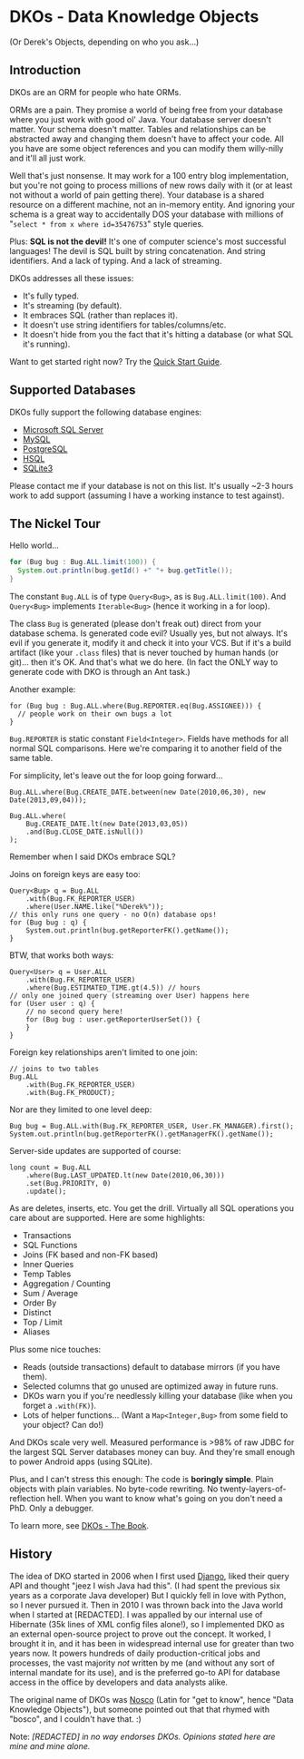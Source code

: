 DKOs - Data Knowledge Objects
=============================
(Or Derek's Objects, depending on who you ask...)

Introduction
------------
DKOs are an ORM for people who hate ORMs.

ORMs are a pain.  They promise a world of being free from your database where you just work with good ol' Java.
Your database server doesn't matter.  Your schema doesn't matter.  Tables and relationships can be abstracted away
and changing them doesn't have to affect your code.  All you have are some object references and you can modify
them willy-nilly and it'll all just work.

Well that's just nonsense.  It may work for a 100 entry blog implementation, but you're not going to process
millions of new rows daily with it (or at least not without a world of pain getting there).  Your database is a shared
resource on a different
machine, not an in-memory entity.  And ignoring your schema is a great way to accidentally DOS your database with
millions of "`select * from x where id=35476753`" style queries.

Plus: **SQL is not the devil!**  It's one of computer science's most successful languages!  The devil 
is SQL built by string concatenation.  And string identifiers.  And a lack of typing.  And a lack of streaming.

DKOs addresses all these issues:

 - It's fully typed.
 - It's streaming (by default).
 - It embraces SQL (rather than replaces it).
 - It doesn't use string identifiers for tables/columns/etc.
 - It doesn't hide from you the fact that it's hitting a database (or what SQL it's running).
 
Want to get started right now?  Try the [Quick Start Guide](QUICK_START.md).

Supported Databases
-------------------
DKOs fully support the following database engines:

 - [Microsoft SQL Server](http://www.microsoft.com/en-us/sqlserver/default.aspx)
 - [MySQL](http://www.mysql.com/)
 - [PostgreSQL](http://www.postgresql.org/)
 - [HSQL](http://hsqldb.org/)
 - [SQLite3](http://www.sqlite.org/)

Please contact me if your database is not on this list.  It's usually ~2-3 hours work to add support (assuming I
have a working instance to test against).


The Nickel Tour
---------------
Hello world...

```java
for (Bug bug : Bug.ALL.limit(100)) {
  System.out.println(bug.getId() +" "+ bug.getTitle());
}
```

The constant `Bug.ALL` is of type `Query<Bug>`, as is `Bug.ALL.limit(100)`.  And `Query<Bug>` implements `Iterable<Bug>`
(hence it working in a for loop).

The class `Bug` is generated (please don't freak out) direct from your database schema.  Is generated code 
evil?  Usually yes, but not always.  It's evil if you generate it, modify it and check it into your VCS.  But if it's a 
build artifact (like your `.class` files) that is never touched by human hands (or git)... then it's OK.  And that's
what we do here.  (In fact the ONLY way to generate code with DKO is through an Ant task.)

Another example:

    for (Bug bug : Bug.ALL.where(Bug.REPORTER.eq(Bug.ASSIGNEE))) {
      // people work on their own bugs a lot
    }

`Bug.REPORTER` is static constant `Field<Integer>`.  Fields have methods for all normal SQL comparisons.  Here we're
comparing it to another field of the same table.

For simplicity, let's leave out the for loop going forward...

    Bug.ALL.where(Bug.CREATE_DATE.between(new Date(2010,06,30), new Date(2013,09,04)));

    Bug.ALL.where(
        Bug.CREATE_DATE.lt(new Date(2013,03,05))
        .and(Bug.CLOSE_DATE.isNull())
    );

Remember when I said DKOs embrace SQL?

Joins on foreign keys are easy too:

    Query<Bug> q = Bug.ALL
        .with(Bug.FK_REPORTER_USER)
        .where(User.NAME.like("%Derek%"));
    // this only runs one query - no O(n) database ops!
    for (Bug bug : q) {
        System.out.println(bug.getReporterFK().getName());
    }

BTW, that works both ways:

    Query<User> q = User.ALL
        .with(Bug.FK_REPORTER_USER)
        .where(Bug.ESTIMATED_TIME.gt(4.5)) // hours
    // only one joined query (streaming over User) happens here
    for (User user : q) {
        // no second query here!
        for (Bug bug : user.getReporterUserSet()) {
        }
    }

Foreign key relationships aren't limited to one join:

    // joins to two tables
    Bug.ALL
        .with(Bug.FK_REPORTER_USER)
        .with(Bug.FK_PRODUCT);

Nor are they limited to one level deep:

    Bug bug = Bug.ALL.with(Bug.FK_REPORTER_USER, User.FK_MANAGER).first();
    System.out.println(bug.getReporterFK().getManagerFK().getName());

Server-side updates are supported of course:

    long count = Bug.ALL
        .where(Bug.LAST_UPDATED.lt(new Date(2010,06,30)))
        .set(Bug.PRIORITY, 0)
        .update();

As are deletes, inserts, etc.  You get the drill.  Virtually all SQL operations you care about are supported.  Here 
are some highlights:

 - Transactions
 - SQL Functions
 - Joins (FK based and non-FK based)
 - Inner Queries
 - Temp Tables
 - Aggregation / Counting
 - Sum / Average
 - Order By
 - Distinct
 - Top / Limit
 - Aliases

Plus some nice touches:

 - Reads (outside transactions) default to database mirrors (if you have them).
 - Selected columns that go unused are optimized away in future runs.
 - DKOs warn you if you're needlessly killing your database (like when you forget a `.with(FK)`).
 - Lots of helper functions... (Want a `Map<Integer,Bug>` from some field to your object?  Can do!)

And DKOs scale very well.  Measured performance is >98% of raw JDBC for the largest SQL Server databases money can 
buy.  And they're small enough to power Android apps (using SQLite).

Plus, and I can't stress this enough:  The code is **boringly simple**.  Plain objects with plain variables.  No 
byte-code rewriting.  No twenty-layers-of-reflection
hell.  When you want to know what's going on you don't need a PhD.  Only a debugger.

To learn more, see [DKOs - The Book](http://nosco.googlecode.com/hg/doc/dkos-the-book/dkos-the-book.html).



History
-------
The idea of DKO started in 2006 when I first used [Django](https://www.djangoproject.com), 
liked their query API and thought "jeez I wish
Java had this".  (I had spent the previous six years as a corporate Java developer)
But I quickly fell in love with Python, so I never pursued it.
Then in 2010 I was thrown back into the Java world when I started at 
[REDACTED].  I was appalled by our internal use of Hibernate
(35k lines of XML config files alone!), so I implemented DKO as an external open-source project to prove out the 
concept.  It worked, I brought it in, and it has been in widespread internal use for greater than two years now.  It 
powers hundreds of daily 
production-critical jobs and processes, the vast majority *not* written by me (and without any sort of internal mandate
for its use), and is the preferred go-to API for database access in the office by developers and data analysts alike.

The original name of DKOs was [Nosco](https://code.google.com/p/nosco) (Latin for "get to know", hence 
"Data Knowledge Objects"), but someone pointed out that that rhymed with "bosco", and I couldn't have that.  :)

Note: *[REDACTED] in no way endorses DKOs.  Opinions stated here are mine and mine alone.*

